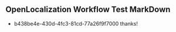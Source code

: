 ## OpenLocalization Workflow Test MarkDown
* b438be4e-430d-4fc3-81cd-77a26f9f7000 thanks!

<!--HONumber=Jul16_HO5-->


